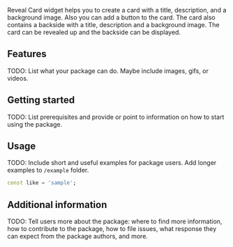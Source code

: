 Reveal Card widget helps you to create a card with a title, description, and a background image. Also you can add a button to the card. The card also contains a backside with a title, description and a background image. The card can be revealed up and the backside can be displayed.

## Features

TODO: List what your package can do. Maybe include images, gifs, or videos.

## Getting started

TODO: List prerequisites and provide or point to information on how to
start using the package.

## Usage

TODO: Include short and useful examples for package users. Add longer examples
to `/example` folder. 

```dart
const like = 'sample';
```

## Additional information

TODO: Tell users more about the package: where to find more information, how to 
contribute to the package, how to file issues, what response they can expect 
from the package authors, and more.